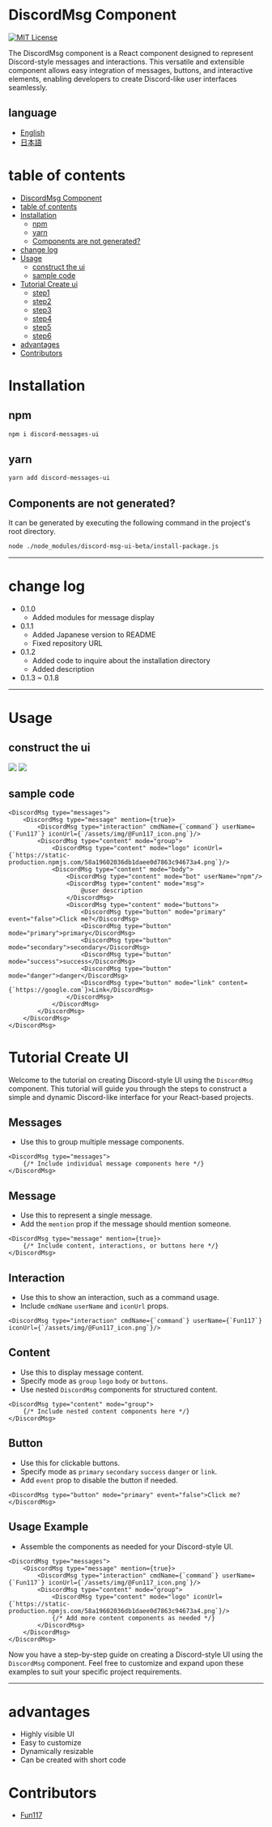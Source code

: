 # DiscordMsg Component

[![MIT License][license-image]][license-url]

The DiscordMsg component is a React component designed to represent Discord-style messages and interactions. This versatile and extensible component allows easy integration of messages, buttons, and interactive elements, enabling developers to create Discord-like user interfaces seamlessly.

## language

- [English](./README/en.md)
- [日本語](./README/ja.md)

# table of contents

-  [DiscordMsg Component](#discordmsg-component)
-  [table of contents](#table-of-contents)
-  [Installation](#installation)
    -  [npm](#npm)
    -  [yarn](#yarn)
    -  [Components are not generated?](#components-are-not-generated)
-  [change log](#change-log)
-  [Usage](#usage)
    -  [construct the ui](#construct-the-ui)
    -  [sample code](#sample-code)
-  [Tutorial Create ui](#tutorial-create-ui)
    -  [step1](#messages)
    -  [step2](#message)
    -  [step3](#interaction)
    -  [step4](#content)
    -  [step5](#button)
    -  [step6](#usage-example)
-  [advantages](#advantages)
-  [Contributors](#contributors)

# Installation

## npm

```bash
npm i discord-messages-ui
```

## yarn

```bash
yarn add discord-messages-ui
```

## Components are not generated?

It can be generated by executing the following command in the project's root directory.

```bash
node ./node_modules/discord-msg-ui-beta/install-package.js
```

<hr/>

# change log

-  0.1.0
    - Added modules for message display
-  0.1.1
    - Added Japanese version to README
    - Fixed repository URL
-  0.1.2
    - Added code to inquire about the installation directory
    - Added description
-  0.1.3 ~ 0.1.8
<hr/>

# Usage

## construct the ui

<img src="./public/assets/img/discordMsg_bot_openAi_1.png" />
<img src="./public/assets/img/discordMsg_bot_npm_1.png" />

## sample code
```tsx
<DiscordMsg type="messages">
    <DiscordMsg type="message" mention={true}>
        <DiscordMsg type="interaction" cmdName={`command`} userName={`Fun117`} iconUrl={`/assets/img/@Fun117_icon.png`}/>
        <DiscordMsg type="content" mode="group">
            <DiscordMsg type="content" mode="logo" iconUrl={`https://static-production.npmjs.com/58a19602036db1daee0d7863c94673a4.png`}/>
            <DiscordMsg type="content" mode="body">
                <DiscordMsg type="content" mode="bot" userName="npm"/>
                <DiscordMsg type="content" mode="msg">
                    @user description
                </DiscordMsg>
                <DiscordMsg type="content" mode="buttons">
                    <DiscordMsg type="button" mode="primary" event="false">Click me?</DiscordMsg>
                    <DiscordMsg type="button" mode="primary">primary</DiscordMsg>
                    <DiscordMsg type="button" mode="secondary">secondary</DiscordMsg>
                    <DiscordMsg type="button" mode="success">success</DiscordMsg>
                    <DiscordMsg type="button" mode="danger">danger</DiscordMsg>
                    <DiscordMsg type="button" mode="link" content={`https://google.com`}>Link</DiscordMsg>
                </DiscordMsg>
            </DiscordMsg>
        </DiscordMsg>
    </DiscordMsg>
</DiscordMsg>
```

# Tutorial Create UI

Welcome to the tutorial on creating Discord-style UI using the `DiscordMsg` component. This tutorial will guide you through the steps to construct a simple and dynamic Discord-like interface for your React-based projects.

## Messages
- Use this to group multiple message components.
```tsx
<DiscordMsg type="messages">
    {/* Include individual message components here */}
</DiscordMsg>
```

## Message
- Use this to represent a single message.
- Add the `mention` prop if the message should mention someone.
```tsx
<DiscordMsg type="message" mention={true}>
    {/* Include content, interactions, or buttons here */}
</DiscordMsg>
```

## Interaction
- Use this to show an interaction, such as a command usage.
- Include `cmdName` `userName` and `iconUrl` props.
```tsx
<DiscordMsg type="interaction" cmdName={`command`} userName={`Fun117`} iconUrl={`/assets/img/@Fun117_icon.png`}/>
```

## Content
- Use this to display message content.
- Specify mode as `group` `logo` `body` or `buttons`.
- Use nested `DiscordMsg` components for structured content.
```tsx
<DiscordMsg type="content" mode="group">
    {/* Include nested content components here */}
</DiscordMsg>
```

## Button
- Use this for clickable buttons.
- Specify mode as `primary` `secondary` `success` `danger` or `link`.
- Add `event` prop to disable the button if needed.
```tsx
<DiscordMsg type="button" mode="primary" event="false">Click me?</DiscordMsg>
```

## Usage Example
- Assemble the components as needed for your Discord-style UI.
```tsx
<DiscordMsg type="messages">
    <DiscordMsg type="message" mention={true}>
        <DiscordMsg type="interaction" cmdName={`command`} userName={`Fun117`} iconUrl={`/assets/img/@Fun117_icon.png`}/>
        <DiscordMsg type="content" mode="group">
            <DiscordMsg type="content" mode="logo" iconUrl={`https://static-production.npmjs.com/58a19602036db1daee0d7863c94673a4.png`}/>
            {/* Add more content components as needed */}
        </DiscordMsg>
    </DiscordMsg>
</DiscordMsg>
```

Now you have a step-by-step guide on creating a Discord-style UI using the `DiscordMsg` component. Feel free to customize and expand upon these examples to suit your specific project requirements.

<hr/>

# advantages

- Highly visible UI
- Easy to customize
- Dynamically resizable
- Can be created with short code

# Contributors

-  [Fun117](https://github.com/fun117)

[license-image]: https://img.shields.io/badge/license-MIT-blue.svg?style=flat
[license-url]: ./LICENSE.txt